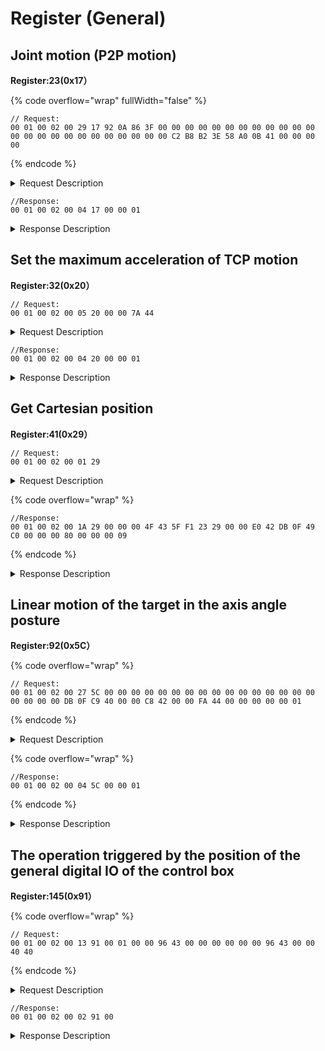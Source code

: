 # Register (General)

## Joint motion (P2P motion)

**Register:23(0x17）**

{% code overflow="wrap" fullWidth="false" %}
```
// Request:
00 01 00 02 00 29 17 92 0A 86 3F 00 00 00 00 00 00 00 00 00 00 00 00 00 00 00 00 00 00 00 00 00 00 00 00 C2 B8 B2 3E 58 A0 0B 41 00 00 00 00
```
{% endcode %}

<details>

<summary>Request Description</summary>

{% code overflow="wrap" %}
```
//00 01    U16, Transaction ID
//00 02    U16, Protocol Identifier
//00 29    U16, Length 
//17       U8, Register
//92 0A 86 3F    FP32, Joint1（J1=π/3）
//00 00 00 00    FP32, Joint2（J2=0）
//00 00 00 00    FP32, Joint3（J3=0）
//00 00 00 00    FP32, Joint4（J4=0）
//00 00 00 00    FP32, Joint5（J5=0）
//00 00 00 00    FP32, Joint6（J6=0）
//00 00 00 00    FP32, Joint7（J7=0）
//C2 B8 B2 3E    FP32, speed=20*π/180rad/s
//58 A0 0B 41    FP32, acceleration=500*π/180rad/s2
//00 00 00 00    FP32, motion time=0
```
{% endcode %}

</details>

```
//Response:
00 01 00 02 00 04 17 00 00 01
```

<details>

<summary>Response Description</summary>

```
//00 01    U16, Transaction ID
//00 02    U16, Protocol Identifier
//00 04    U16, Length 
//17       U8, Register
//00       U8, State
//00 01    U16, Parameter
```

</details>

##

## Set the maximum acceleration of TCP motion

**Register:32(0x20）**

```
// Request:
00 01 00 02 00 05 20 00 00 7A 44
```

<details>

<summary>Request Description</summary>

```
//00 01    U16, Transaction ID
//00 02    U16, Protocol Identifier
//00 05    U16, Length 
//20       U8, Register
//00 00 7A 44    FP32, maxacc=1000mm/s2
```

</details>

```
//Response:
00 01 00 02 00 04 20 00 00 01
```

<details>

<summary>Response Description</summary>

```
//00 01    U16, Transaction ID
//00 02    U16, Protocol Identifier
//00 04    U16, Length 
//20       U8, Register
//00       U8, State
```

</details>

## Get Cartesian position

**Register:41(0x29）**

```
// Request:
00 01 00 02 00 01 29
```

<details>

<summary>Request Description</summary>

```
//00 01    U16, Transaction ID
//00 02    U16, Protocol Identifier
//00 01    U16, Length 
//29       U8, Register
```

</details>

{% code overflow="wrap" %}
```
//Response:
00 01 00 02 00 1A 29 00 00 00 4F 43 5F F1 23 29 00 00 E0 42 DB 0F 49 C0 00 00 00 80 00 00 00 09
```
{% endcode %}

<details>

<summary>Response Description</summary>

```
//00 01    U16, Transaction ID
//00 02    U16, Protocol Identifier
//00 1A    U16, Length 
//29       U8, Register
//00       U8, State
//00 00 4F 43	FP32, x=207mm
//00 00 00 00	FP32,y=0mm
//00 00 E0 42	FP32,z=112mm
//DB 0F 49 40	FP32,roll=π
//00 00 00 00	FP32,pitch=0
//00 00 00 00	FP32,yaw=0
```

</details>

## Linear motion of the target in the axis angle posture

**Register:92(0x5C）**

{% code overflow="wrap" %}
```
// Request:
00 01 00 02 00 27 5C 00 00 00 00 00 00 00 00 00 00 00 00 00 00 00 00 00 00 00 00 DB 0F C9 40 00 00 C8 42 00 00 FA 44 00 00 00 00 00 01
```
{% endcode %}

<details>

<summary>Request Description</summary>

{% code overflow="wrap" %}
```
//00 01    U16, Transaction ID
//00 02    U16, Protocol Identifier
//00 27    U16, Length 
//5C       U8, Register
//00 00 00 00	FP32,  X=0mm
//00 00 00 00	FP32,  Y=0mm
//00 00 00 00	FP32,  Z=0mm
//00 00 00 00	FP32,  Rx=0
//00 00 00 00	FP32,  Ry=0
//DB 0F C9 40	FP32,  Rz=2π
//00 00 C8 42	FP32,  speed=100mm/s
//00 00 FA 44	FP32,  acceleration=2000mm/s2
//00 00 00 00	FP32,  motion time=0

//00  U8
Motion coordinate system: 
0: represents base coordinate system motion
1: represents tool coordinate system motion

//01  U8
absolute pose
If the motion coordinate system is the base coordinate system
0: represents the given pose is an absolute pose
1: represents the given pose is a relative pose
The given parameters 1-6 coordinates are based on the current an offset of position
```
{% endcode %}

</details>

{% code overflow="wrap" %}
```
//Response:
00 01 00 02 00 04 5C 00 00 01
```
{% endcode %}

<details>

<summary>Response Description</summary>

```
//00 01    U16, Transaction ID
//00 02    U16, Protocol Identifier
//00 04    U16, Length 
//5C       U8, Register
//00       U8, State
//00 01    U16, Parameter
```

</details>

## The operation triggered by the position of the general digital IO of the control box

**Register:145(0x91）**

{% code overflow="wrap" %}
```
// Request:
00 01 00 02 00 13 91 00 01 00 00 96 43 00 00 00 00 00 00 96 43 00 00 40 40
```
{% endcode %}

<details>

<summary>Request Description</summary>

```
//00 01    U16, Transaction ID
//00 02    U16, Protocol Identifier
//00 13    U16, Length 
//91       U8, Register
//00	   U8, iomum=0
//01	   U8, on:1, off:0
//00 00 96 43	FP32, x=300
//00 00 00 00	FP32, y=0
//00 00 96 43	FP32, z=300
//00 00 40 40	FP32, Tolerance radiustol_r=3

```

</details>

```
//Response:
00 01 00 02 00 02 91 00
```

<details>

<summary>Response Description</summary>

```
//00 01    U16, Transaction ID
//00 02    U16, Protocol Identifier
//00 02    U16, Length 
//91       U8, Register
//00       U8, State
```

</details>
